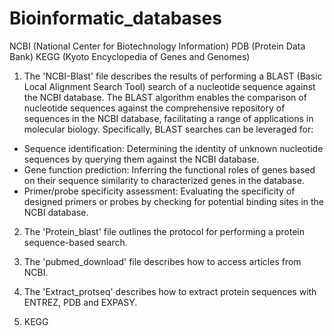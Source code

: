 # Bioinformatic_databases
 NCBI (National Center for Biotechnology Information)
 PDB (Protein Data Bank) 
 KEGG (Kyoto Encyclopedia of Genes and Genomes)

1. The 'NCBI-Blast' file describes the results of performing a BLAST (Basic Local Alignment Search Tool) search of a nucleotide sequence against the NCBI database.
The BLAST algorithm enables the comparison of nucleotide sequences against the comprehensive repository of sequences in the NCBI database, facilitating a range of applications in molecular biology. Specifically, BLAST searches can be leveraged for:
- Sequence identification: Determining the identity of unknown nucleotide sequences by querying them against the NCBI database.
- Gene function prediction: Inferring the functional roles of genes based on their sequence similarity to characterized genes in the database.
- Primer/probe specificity assessment: Evaluating the specificity of designed primers or probes by checking for potential binding sites in the NCBI database.

2. The 'Protein_blast' file outlines the protocol for performing a protein sequence-based search.
   
3. The 'pubmed_download' file describes how to access articles from NCBI.
   
4. The 'Extract_protseq' describes how to extract protein sequences with ENTREZ, PDB and EXPASY.
   
5. KEGG




